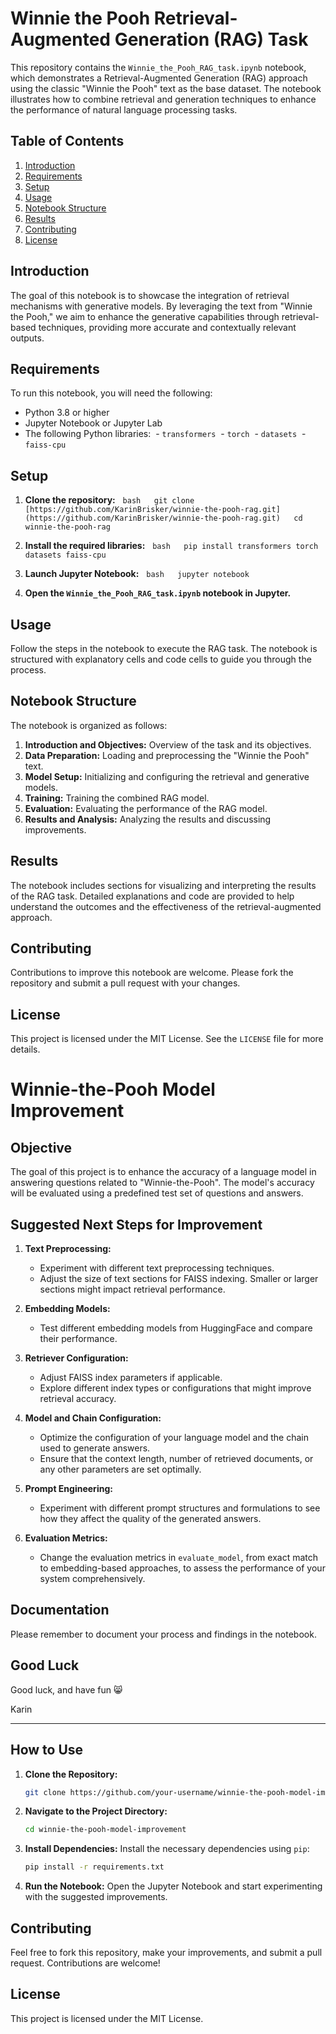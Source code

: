 # Winnie the Pooh Retrieval-Augmented Generation (RAG) Task

This repository contains the `Winnie_the_Pooh_RAG_task.ipynb` notebook, which demonstrates a Retrieval-Augmented Generation (RAG) approach using the classic "Winnie the Pooh" text as the base dataset. The notebook illustrates how to combine retrieval and generation techniques to enhance the performance of natural language processing tasks.

## Table of Contents

1. [Introduction](#introduction)
2. [Requirements](#requirements)
3. [Setup](#setup)
4. [Usage](#usage)
5. [Notebook Structure](#notebook-structure)
6. [Results](#results)
7. [Contributing](#contributing)
8. [License](#license)

## Introduction

The goal of this notebook is to showcase the integration of retrieval mechanisms with generative models. By leveraging the text from "Winnie the Pooh," we aim to enhance the generative capabilities through retrieval-based techniques, providing more accurate and contextually relevant outputs.

## Requirements

To run this notebook, you will need the following:

- Python 3.8 or higher
- Jupyter Notebook or Jupyter Lab
- The following Python libraries:
 - `transformers`
 - `torch`
 - `datasets`
 - `faiss-cpu`

## Setup

1. **Clone the repository:**
  ```bash
  git clone [https://github.com/KarinBrisker/winnie-the-pooh-rag.git](https://github.com/KarinBrisker/winnie-the-pooh-rag.git)
  cd winnie-the-pooh-rag
  ```

2. **Install the required libraries:**
  ```bash
  pip install transformers torch datasets faiss-cpu
  ```

3. **Launch Jupyter Notebook:**
  ```bash
  jupyter notebook
  ```

4. **Open the `Winnie_the_Pooh_RAG_task.ipynb` notebook in Jupyter.**

## Usage

Follow the steps in the notebook to execute the RAG task. The notebook is structured with explanatory cells and code cells to guide you through the process.

## Notebook Structure

The notebook is organized as follows:

1. **Introduction and Objectives:** Overview of the task and its objectives.
2. **Data Preparation:** Loading and preprocessing the "Winnie the Pooh" text.
3. **Model Setup:** Initializing and configuring the retrieval and generative models.
4. **Training:** Training the combined RAG model.
5. **Evaluation:** Evaluating the performance of the RAG model.
6. **Results and Analysis:** Analyzing the results and discussing improvements.

## Results

The notebook includes sections for visualizing and interpreting the results of the RAG task. Detailed explanations and code are provided to help understand the outcomes and the effectiveness of the retrieval-augmented approach.

## Contributing

Contributions to improve this notebook are welcome. Please fork the repository and submit a pull request with your changes.

## License

This project is licensed under the MIT License. See the `LICENSE` file for more details.


# Winnie-the-Pooh Model Improvement

## Objective
The goal of this project is to enhance the accuracy of a language model in answering questions related to "Winnie-the-Pooh". The model's accuracy will be evaluated using a predefined test set of questions and answers.

## Suggested Next Steps for Improvement

1. **Text Preprocessing:**
    - Experiment with different text preprocessing techniques.
    - Adjust the size of text sections for FAISS indexing. Smaller or larger sections might impact retrieval performance.

2. **Embedding Models:**
    - Test different embedding models from HuggingFace and compare their performance.

3. **Retriever Configuration:**
    - Adjust FAISS index parameters if applicable.
    - Explore different index types or configurations that might improve retrieval accuracy.

4. **Model and Chain Configuration:**
    - Optimize the configuration of your language model and the chain used to generate answers.
    - Ensure that the context length, number of retrieved documents, or any other parameters are set optimally.

5. **Prompt Engineering:**
    - Experiment with different prompt structures and formulations to see how they affect the quality of the generated answers.

6. **Evaluation Metrics:**
    - Change the evaluation metrics in `evaluate_model`, from exact match to embedding-based approaches, to assess the performance of your system comprehensively.

## Documentation
Please remember to document your process and findings in the notebook.

## Good Luck
Good luck, and have fun 😸

Karin

---

## How to Use

1. **Clone the Repository:**
    ```bash
    git clone https://github.com/your-username/winnie-the-pooh-model-improvement.git
    ```

2. **Navigate to the Project Directory:**
    ```bash
    cd winnie-the-pooh-model-improvement
    ```

3. **Install Dependencies:**
    Install the necessary dependencies using `pip`:
    ```bash
    pip install -r requirements.txt
    ```

4. **Run the Notebook:**
    Open the Jupyter Notebook and start experimenting with the suggested improvements.

## Contributing
Feel free to fork this repository, make your improvements, and submit a pull request. Contributions are welcome!

## License
This project is licensed under the MIT License.
